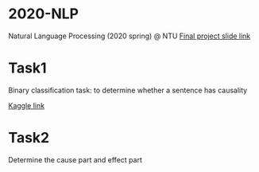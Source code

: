 # 2020-NLP
Natural Language Processing (2020 spring) @ NTU
[Final project slide link](https://docs.google.com/presentation/d/15PfswMA4g6eqAqTMJnJRvhUwL2oo7uOLflIi-rJTNIo/edit#slide=id.g754c52e63b_0_22)

# Task1
Binary classification task: to determine whether a sentence has causality

[Kaggle link](https://www.kaggle.com/c/nlp-class-2020-fincausal-task1/overview)

# Task2
Determine the cause part and effect part
   
